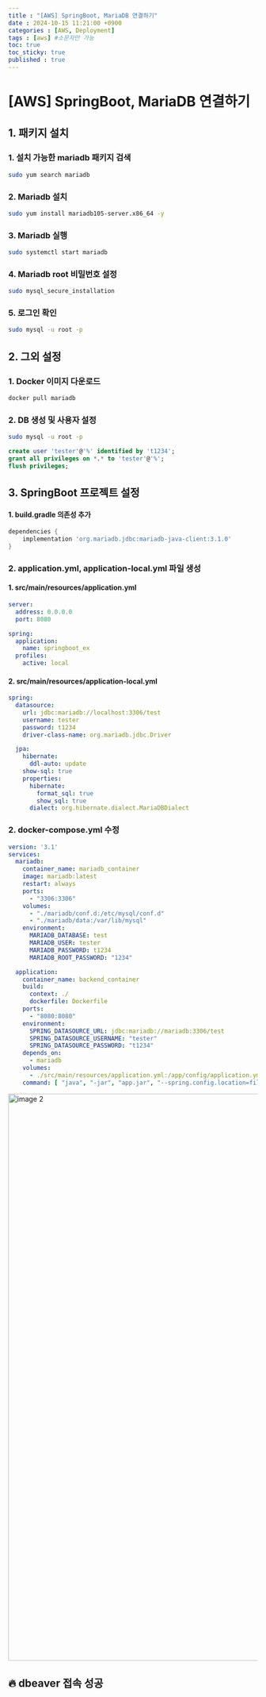 ```yaml
---
title : "[AWS] SpringBoot, MariaDB 연결하기"
date : 2024-10-15 11:21:00 +0900
categories : [AWS, Deployment]
tags : [aws] #소문자만 가능
toc: true
toc_sticky: true
published : true
---
```

# [AWS] SpringBoot, MariaDB 연결하기


## 1. 패키지 설치
### 1. 설치 가능한 mariadb 패키지 검색
```bash
sudo yum search mariadb
```
### 2. Mariadb 설치
```bash
sudo yum install mariadb105-server.x86_64 -y 
```
### 3. Mariadb 실행
```bash
sudo systemctl start mariadb
```
### 4. Mariadb root 비밀번호 설정
```bash
sudo mysql_secure_installation
```
### 5. 로그인 확인
```bash
sudo mysql -u root -p
```


## 2. 그외 설정
### 1. Docker 이미지 다운로드
```bash
docker pull mariadb
```
### 2. DB 생성 및 사용자 설정
```bash
sudo mysql -u root -p
```

```sql
create user 'tester'@'%' identified by 't1234';
grant all privileges on *.* to 'tester'@'%';
flush privileges;
```

## 3. SpringBoot 프로젝트 설정
#### 1. build.gradle 의존성 추가
```gradle
dependencies {
    implementation 'org.mariadb.jdbc:mariadb-java-client:3.1.0'
}
```
### 2. application.yml, application-local.yml 파일 생성
#### 1. src/main/resources/application.yml
```yml
server:
  address: 0.0.0.0
  port: 8080

spring:
  application:
    name: springboot_ex
  profiles:
    active: local
```

#### 2. src/main/resources/application-local.yml
```yml
spring:
  datasource:
    url: jdbc:mariadb://localhost:3306/test
    username: tester
    password: t1234
    driver-class-name: org.mariadb.jdbc.Driver

  jpa:
    hibernate:
      ddl-auto: update
    show-sql: true
    properties:
      hibernate:
        format_sql: true
        show_sql: true
      dialect: org.hibernate.dialect.MariaDBDialect
```

### 2. docker-compose.yml 수정
```yml
version: '3.1'
services:
  mariadb:
    container_name: mariadb_container
    image: mariadb:latest
    restart: always
    ports:
      - "3306:3306"
    volumes:
      - "./mariadb/conf.d:/etc/mysql/conf.d"
      - "./mariadb/data:/var/lib/mysql"
    environment:
      MARIADB_DATABASE: test
      MARIADB_USER: tester
      MARIADB_PASSWORD: t1234
      MARIADB_ROOT_PASSWORD: "1234"

  application:
    container_name: backend_container
    build:
      context: ./
      dockerfile: Dockerfile
    ports:
      - "8080:8080"
    environment:
      SPRING_DATASOURCE_URL: jdbc:mariadb://mariadb:3306/test
      SPRING_DATASOURCE_USERNAME: "tester"
      SPRING_DATASOURCE_PASSWORD: "t1234"
    depends_on:
      - mariadb
    volumes:
      - ./src/main/resources/application.yml:/app/config/application.yml
    command: [ "java", "-jar", "app.jar", "--spring.config.location=file:/app/config/application.yml" ]
```

<img width="1143" alt="image 2" src="https://github.com/user-attachments/assets/2cbe0a4b-ac4a-4000-97a8-115ae924d7be">

## 🔥 dbeaver 접속 성공